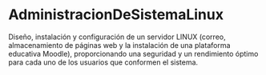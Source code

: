 # AdministracionDeSistemaLinux
Diseño, instalación y configuración de un servidor LINUX (correo, almacenamiento de páginas web y la instalación de una plataforma educativa Moodle), proporcionando una seguridad y un rendimiento óptimo para cada uno de los usuarios que conformen el sistema. 
